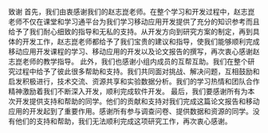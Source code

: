 致谢
首先，我们由衷感谢我们的赵志崑老师。在整个学习和开发过程中，赵志崑老师不仅在课堂和学习通平台为我们学习移动应用开发提供了充分的知识参考而且给予了我们耐心细致的指导和无私的支持。从开发方向到研究方案的制定，再到具体的开发工作，赵志崑老师都给予了我们宝贵的建议和指导，使我们能够顺利完成移动应用开发课程的学习、移动应用的开发以及论文报告的撰写，再次衷心感谢赵志崑老师的教学指导。
此外，我们也感谢小组内成员的互帮互助。我们在整个研究过程中给予了彼此很多帮助和支持。我们共同面对挑战、解决问题，互相鼓励和启发积极进行，技术交流、资源共享和实验数据分析。我们的学习热情和团队合作精神激励着我们不断深入开发，顺利完成软件开发。
最后，我们要感谢所有为本次开发提供支持和帮助的同学。他们的贡献和支持对我们完成这篇论文报告和移动应用的开发起到了重要作用。感谢所有参与调查问卷、提供数据和资源的同学。没有他们的支持和帮助，我们无法顺利完成这项研究工作，再次衷心感谢。
